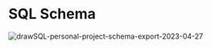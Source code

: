 # SQL Schema

![drawSQL-personal-project-schema-export-2023-04-27](https://user-images.githubusercontent.com/121891752/234748690-71e759d3-1863-47bf-8f8c-4f5d72be3d12.png)